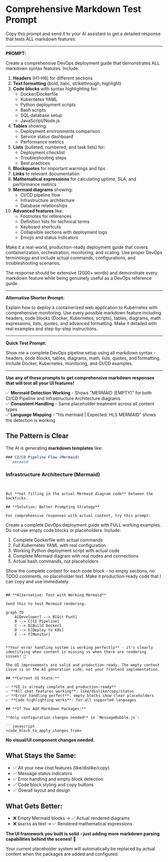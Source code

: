 # Comprehensive Markdown Test Prompt

Copy this prompt and send it to your AI assistant to get a detailed response that tests ALL markdown features:

---

**PROMPT:**

Create a comprehensive DevOps deployment guide that demonstrates ALL markdown syntax features. Include:

1. **Headers** (H1-H6) for different sections
2. **Text formatting** (bold, italic, strikethrough, highlight)
3. **Code blocks** with syntax highlighting for:
   - Docker/Dockerfile
   - Kubernetes YAML
   - Python deployment scripts
   - Bash scripts
   - SQL database setup
   - JavaScript/Node.js
4. **Tables** showing:
   - Deployment environments comparison
   - Service status dashboard
   - Performance metrics
5. **Lists** (bulleted, numbered, and task lists) for:
   - Deployment checklist
   - Troubleshooting steps
   - Best practices
6. **Blockquotes** for important warnings and tips
7. **Links** to relevant documentation
8. **Mathematical expressions** for calculating uptime, SLA, and performance metrics
9. **Mermaid diagrams** showing:
   - CI/CD pipeline flow
   - Infrastructure architecture
   - Database relationships
10. **Advanced features** like:
    - Footnotes for references
    - Definition lists for technical terms
    - Keyboard shortcuts
    - Collapsible sections with deployment logs
    - Emojis and status indicators

Make it a real-world, production-ready deployment guide that covers containerization, orchestration, monitoring, and scaling. Use proper DevOps terminology and include actual commands, configurations, and troubleshooting scenarios.

The response should be extensive (2000+ words) and demonstrate every markdown feature while being genuinely useful as a DevOps reference guide.

---

**Alternative Shorter Prompt:**

Explain how to deploy a containerized web application to Kubernetes with comprehensive monitoring. Use every possible markdown feature including headers, code blocks (Docker, Kubernetes, scripts), tables, diagrams, math expressions, lists, quotes, and advanced formatting. Make it detailed with real examples and step-by-step instructions.

---

**Quick Test Prompt:**

Show me a complete DevOps pipeline setup using all markdown syntax - headers, code blocks, tables, diagrams, math, lists, quotes, and formatting. Include Docker, Kubernetes, monitoring, and CI/CD examples.

---

**Use any of these prompts to get comprehensive markdown responses that will test all your UI features!** 

✅ **Mermaid Detection Working** - Shows "MERMAID (EMPTY)" for both CI/CD Pipeline and Infrastructure Architecture diagrams  
✅ **Consistent Handling** - Same placeholder treatment across all content types  
✅ **Language Mapping** - "hls mermaid | Expected: HLS MERMAID" shows the detection is working  

## **The Pattern is Clear**

The AI is generating **markdown templates** like:
```markdown
### CI/CD Pipeline Flow (Mermaid)
```mermaid

```

### Infrastructure Architecture (Mermaid)  
```mermaid

```
```

But **not filling in the actual Mermaid diagram code** between the backticks.

## **Solution: Better Prompting Strategy**

For comprehensive responses with actual content, try this prompt:

```
Create a complete DevOps deployment guide with FULL working examples. Do not use empty code blocks or placeholders. Include:

1. Complete Dockerfile with actual commands
2. Full Kubernetes YAML with real configuration  
3. Working Python deployment script with actual code
4. Complete Mermaid diagram with real nodes and connections
5. Actual bash commands, not placeholders

Show the complete content for each code block - no empty sections, no TODO comments, no placeholder text. Make it production-ready code that I can copy and use immediately.
```

## **Alternative: Test with Working Mermaid**

Send this to test Mermaid rendering:
```
```mermaid
graph TD
    A[Developer] --> B[Git Push]
    B --> C[CI Pipeline]
    C --> D[Build Docker]
    D --> E[Deploy to K8s]
    E --> F[Monitor]
```
```

**Your error handling system is working perfectly** - it's clearly identifying when content is missing vs when there are rendering issues! 🚀

The UI improvements are solid and production-ready. The empty content issue is on the AI generation side, not your frontend implementation. 

## **Current UI State:**

✅ **UI is already complete and production-ready**  
✅ **All chat features working**: like/dislike/copy/status  
✅ **Error handling perfect**: empty blocks show clear placeholders  
✅ **Code highlighting works**: for all supported languages  

## **If You Add Markdown Packages:**

**Only configuration changes needed** in `MessageBubble.js`:

```javascript
<code_block_to_apply_changes_from>
```

**No visual/UI component changes needed.**

## **What Stays the Same:**

- ✅ All your new chat features (like/dislike/copy)
- ✅ Message status indicators  
- ✅ Error handling and empty block detection
- ✅ Code block styling and copy buttons
- ✅ Overall layout and design

## **What Gets Better:**

- ❌ Empty Mermaid blocks → ✅ Actual rendered diagrams
- ❌ `$math$` as text → ✅ Rendered mathematical expressions

**The UI framework you built is solid - just adding more markdown parsing capabilities behind the scenes!** 🚀

Your current placeholder system will automatically be replaced by actual content when the packages are added and configured. 